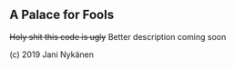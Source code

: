 ## A Palace for Fools

~~Holy shit this code is ugly~~ Better description coming soon

(c) 2019 Jani Nykänen
